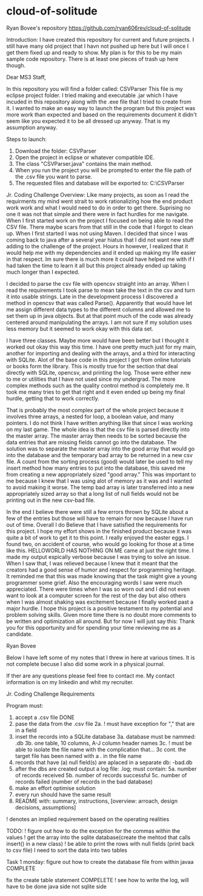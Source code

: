 # cloud-of-solitude
Ryan Bovee's repository
https://github.com/ryan606rev/cloud-of-solitude

Introduction:
I have created this repository for current and future projects. I still have many old project that I havn not 
pushed up here but I will once I get them fixed up and ready to show. My plan is for this to be my main sample code
repository. There is at least one pieces of trash up here though.

Dear MS3 Staff,

In this repository you will find a folder called: CSVParser
This file is my eclipse project folder. I tried making and executable .jar which I have incuded in this repository
along with the .exe file that I tried to create from it. I wanted to make an easy way to launch the program but this
project was more work than expected and based on the requirements document it didn't seem like you expected it to be 
all dressed up anyway. That is my assumption anyway.

Steps to launch:
1. Download the folder: CSVParser
2. Open the project in eclipse or whatever compatible IDE.
3. The class "CSVParser.java" contains the main method.
4. When you run the project you will be prompted to enter the file path of the .csv file you want to parse.
5. The requested files and database will be exported to: C:\CSVParser

Jr. Coding Challenge Overview:
    Like many projects, as soon as I read the requirments my mind went strait to work rationalizing how the
end product work work and what I would need to do in order to get there. Suprising no one it was not that simple and 
there were in fact hurdles for me navigate. When I first started work on the project I focused on being able to read 
the CSV file. There maybe scars from that still in the code that I forgot to clean up. When I first started I was not 
using Maven. I decided that since I was coming back to java after a several year hiatus that I did not want new stuff
adding to the challenge of the project. Hours in however, I realized that it would help me with my dependencies and it
ended up making my life easier in that respect. Im sure there is much more it could have helped me with if I had taken 
the time to learn it all but this project already ended up taking much longer than I expected. 

I decided to parse the csv file with opencsv straight into an array. When I read the requirements I took parse to mean
take the text in the csv and turn it into usable strings. Late in the development process I discovered a method in 
opencsv that was called Parse(). Apparently that would have let me assign different data types to the different columns and allowed me to set them up in java objects. But at that point much of the code was already centered around
manipulating the arrays. I am not sure if my solution uses less memory but it seemed to work okay with this data set.

I have three classes. Maybe more would have been better but I thought it worked out okay this way this time. I have
one pretty much just for my main, another for importing and dealing with the arrays, and a third for interacting with
SQLite. Alot of the base code in this project I got from online tutorials or books form the library. This is mostly 
true for the section that deal directly with SQLite, opencsv, and printing the log. Those were either new to me or 
utilities that I have not used since my undergrad. The more complex methods such as the quality control method is 
completely me. It took me many tries to get that right and it even ended up being my final hurdle, getting that 
to work correctly.

That is probably the most complex part of the whole project because it involves three arrays, a nested for loop, a 
boolean value, and many pointers. I do not think I have written anything like that since I was working on my last game.
The whole idea is that the csv file is parsed directly into the master array. The master array then needs to be sorted 
because the data entries that are missing fields cannot go into the database. The solution was to separate the master
array into the good array that would go into the database and the temporary bad array to be returned in a new csv file.
A count from the sorting process (good) would later be used to tell my insert method how many entries to put into the 
database, this saved me from creating a new appropriately sized "good array." This was important to me because I knew 
that I was using alot of memory as it was and I wanted to avoid making it worse. The temp bad array is later 
transferred into a new appropriately sized array so that a long list of null fields would not be printing out in
the new csv-bad file.

In the end I believe there were still a few errors thrown by SQLite about a few of the entries but those will have to 
remain for now because I have run out of time. Overall I do Believe that I have satisfied the requirements for this 
project. I hope my effort shows in the finished product because it was quite a bit of work to get it to this point. I 
really enjoyed the easter eggs. I found two, on accident of course, who would go looking for those at a time like 
this. HELLOWORLD HAS NOTHING ON ME came at just the right time. I made my output espically verbose because I was 
trying to solve an issue. When I saw that, I was relieved because I knew that it meant that the creators had a good 
sense of humor and respect for programming heritage. It reminded me that this was made knowing that the task might 
give a young programmer some grief. Also the encouraging words I saw were much appreciated. There were times when I 
was so worn out and I did not even want to look at a computer screen for the rest of the day but also others when I 
was almost shaking was excitement because I finally worked past a major hurdle. I hope this project is a positive 
testament to my potential and problem solving skills. Given more time there is no doubt more comments to be written 
and optimization all around. But for now I will just say this: Thank you for this opportunity and for spending your 
time reviewing me as a candidate.

Ryan Bovee

Below I have left some of my notes that I threw in here at various times. It is not complete becuse I also did
some work in a physical journal.

If ther are any questions please feel free to contact me. My contact information is on my linkedin and whit my
recruiter.


Jr. Coding Challenge Requirements

Program must:
1. accept a .csv file DONE
2. pase the data from the .csv file 
    2a. ! must have exception for "," that are in a field
3. inset the records into a SQLite database
    3a. database must be nammed: <input-filename>.db
    3b. one table, 10 columns, A-J column header names
    3c. ! must be able to isolate the file name with the complication that...
    3c cont. the target file has been named with a . in the file name
4. records that have (a) null field(s) are aplaced in a separate db: <input-filename>-bad.db
5. after the dbs are created output a log file: <input-filename>.log; must contain:
    5a. number of records received
    5b. number of records successful
    5c. number of records failed (number of records in the bad database)
6. make an effort optimise solution
7. every run should have the same result
8. README with: summary, instructions, [overview: arroach, design decisions, assumptions]

! denotes an implied requirement based on the operating realities


TODO:
! figure out how to do the exception for the commas within the values
! get the array into the sqlite database(create the mehtod that calls insert() in a new class)
! be able to print the rows with null fields (print back to csv file)
I need to sort the data into two tables

Task 1 monday: figure out how to create the database file from within javaa COMPLETE

fix the create table statement COMPELETE
! see how to write the log, will have to be done java side not sqlite side

